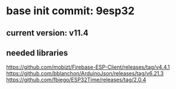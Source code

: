 # base init commit: 9esp32
## current version: v11.4
## needed libraries
https://github.com/mobizt/Firebase-ESP-Client/releases/tag/v4.4.1
https://github.com/bblanchon/ArduinoJson/releases/tag/v6.21.3
https://github.com/fbiego/ESP32Time/releases/tag/2.0.4
